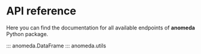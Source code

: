 # API reference

Here you can find the documentation for all available endpoints of **anomeda** Python package.

::: anomeda.DataFrame
::: anomeda.utils